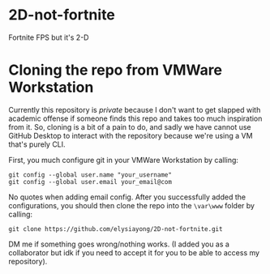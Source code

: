 # 2D-not-fortnite
Fortnite FPS but it's 2-D 

# Cloning the repo from VMWare Workstation
Currently this repository is _private_ because I don't want to get slapped with academic offense if someone finds this repo and takes too much inspiration from it. So, cloning is a bit of a pain to do, and sadly we have cannot use GitHub Desktop to interact with the repository because we're using a VM that's purely CLI.

First, you much configure git in your VMWare Workstation by calling:
```
git config --global user.name "your_username"
git config --global user.email your_email@com
```
No quotes when adding email config. After you successfully added the configurations, you should then clone the repo into the `\var\www` folder by calling:
```
git clone https://github.com/elysiayong/2D-not-fortnite.git
```

DM me if something goes wrong/nothing works. (I added you as a collaborator but idk if you need to accept it for you to be able to access my repository).

